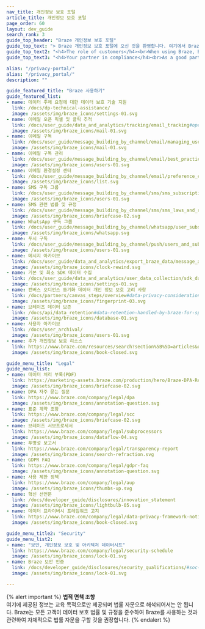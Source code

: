 ```yaml
---
nav_title: 개인정보 보호 포털
article_title: 개인정보 보호 포털
page_order: 60
layout: dev_guide
search_rank: 3
guide_top_header: "Braze 개인정보 보호 포털"
guide_top_text: "> Braze 개인정보 보호 포털에 오신 것을 환영합니다. 여기에서 Braze를 통해 고객 데이터의 훌륭한 관리자가 되고, 비즈니스와 관련된 데이터 보호 규칙을 준수하기 위한 조치를 취할 수 있는 방법에 대한 유용한 정보를 모두 확인할 수 있습니다. 당사는 귀하가 관련 데이터 보호 법률 및 규정을 준수하여 Braze 서비스를 사용하는 데 도움이 될 수 있는 정보와 문서 링크를 모았습니다."
guide_top_text2: "<h4>The role of customers</h4><br>When using Braze, Braze’s customers are the data controllers who determine what data is collected and shared with the Braze Services. With respect to the Braze Services, Braze is a data processor that processes personal data on the instructions of our customers. Our customers are responsible for using the Braze Services in accordance with the data protection laws and regulations that apply to them."
guide_top_text3: "<h4>Your partner in compliance</h4><br>As a good partner, we stay informed of the latest developments and practices in data protection. For instance, we offer a Data Processing Addendum that addresses the language for ​​the EU and UK General Data Protection Regulation (“GDPR”), the California Consumer Privacy Act, as amended by the California Privacy Rights Act (“CCPA”), and other U.S. state privacy laws. <br><br> The Braze Services include features that enable our customers to manage end user consent, process “do not sell or share” requests, and action consumer rights such as deletion requests."

alias: "/privacy-portal/"
alias: "/privacy_portal/"
description: ""

guide_featured_title: "Braze 사용하기"
guide_featured_list:
- name: 데이터 주체 요청에 대한 데이터 보호 기술 지원
  link: /docs/dp-technical-assistance/
  image: /assets/img/braze_icons/settings-01.svg
- name: 이메일 오픈 픽셀 및 클릭 추적
  link: /docs/user_guide/data_and_analytics/tracking/email_tracking#open-pixel-and-click-tracking-overview
  image: /assets/img/braze_icons/mail-01.svg
- name: 이메일 구독
  link: /docs/user_guide/message_building_by_channel/email/managing_user_subscriptions/#subscription-states
  image: /assets/img/braze_icons/mail-01.svg
- name: 이메일 구독 관리
  link: /docs/user_guide/message_building_by_channel/email/best_practices/managing_email_subscriptions#unsubscribed-email-addresses
  image: /assets/img/braze_icons/users-01.svg
- name: 이메일 환경설정 센터
  link: /docs/user_guide/message_building_by_channel/email/preference_center
  image: /assets/img/braze_icons/list.svg
- name: SMS 구독 그룹
  link: /docs/user_guide/message_building_by_channel/sms/sms_subscription_group/
  image: /assets/img/braze_icons/users-01.svg
- name: SMS 관련 법률 및 규정
  link: /docs/user_guide/message_building_by_channel/sms/sms_laws_and_regulations/
  image: /assets/img/braze_icons/briefcase-02.svg
- name: WhatsApp 구독 그룹
  link: /docs/user_guide/message_building_by_channel/whatsapp/user_subscription
  image: /assets/img/braze_icons/whatsapp.svg
- name: 푸시 구독
  link: /docs/user_guide/message_building_by_channel/push/users_and_subscriptions/#push-sub-states
  image: /assets/img/braze_icons/users-01.svg
- name: 메시지 아카이브
  link: /docs/user_guide/data_and_analytics/export_braze_data/message_archiving#overview
  image: /assets/img/braze_icons/clock-rewind.svg
- name: 기본 및 최소 SDK 데이터 수집
  link: /docs/user_guide/data_and_analytics/user_data_collection/sdk_data_collection/
  image: /assets/img/braze_icons/settings-01.svg
- name: 캔버스 오디언스 동기화 데이터 개인 정보 보호 고려 사항
  link: /docs/partners/canvas_steps/overview#data-privacy-considerations
  image: /assets/img/braze_icons/fingerprint-03.svg
- name: 브레이즈 데이터 보존
  link: /docs/api/data_retention#data-retention-handled-by-braze-for-specific-features-of-the-braze-services
  image: /assets/img/braze_icons/database-01.svg
- name: 사용자 아카이브
  link: /docs/user_archival/
  image: /assets/img/braze_icons/users-01.svg
- name: 추가 개인정보 보호 리소스
  link: https://www.braze.com/resources/search?section%5B%5D=articles&q=privacy
  image: /assets/img/braze_icons/book-closed.svg

guide_menu_title: "Legal"
guide_menu_list:
- name: 데이터 처리 부록(PDF)
  link: https://marketing-assets.braze.com/production/hero/Braze-DPA-Rev-June-2023-Final-copy.pdf?v=1685959392
  image: /assets/img/braze_icons/briefcase-02.svg
- name: DPA 자주 묻는 질문
  link: https://www.braze.com/company/legal/dpa
  image: /assets/img/braze_icons/annotation-question.svg
- name: 표준 계약 조항
  link: https://www.braze.com/company/legal/scc
  image: /assets/img/braze_icons/briefcase-02.svg
- name: 브레이즈 서브프로세서
  link: https://www.braze.com/company/legal/subprocessors
  image: /assets/img/braze_icons/dataflow-04.svg
- name: 투명성 보고서
  link: https://www.braze.com/company/legal/transparency-report
  image: /assets/img/braze_icons/search-refraction.svg
- name: GDPR FAQ
  link: https://www.braze.com/company/legal/gdpr-faq
  image: /assets/img/braze_icons/annotation-question.svg
- name: 사용 제한 정책
  link: https://www.braze.com/company/legal/aup
  image: /assets/img/braze_icons/thumbs-up.svg
- name: 혁신 선언문
  link: /docs/developer_guide/disclosures/innovation_statement
  image: /assets/img/braze_icons/lightbulb-05.svg
- name: 데이터 프라이버시 프레임워크 고지
  link: https://www.braze.com/company/legal/data-privacy-framework-notice
  image: /assets/img/braze_icons/book-closed.svg

guide_menu_title2: "Security"
guide_menu_list2:
- name: "보안, 개인정보 보호 및 아키텍처 데이터시트"
  link: https://www.braze.com/company/legal/security-schedule
  image: /assets/img/braze_icons/lock-01.svg
- name: Braze 보안 인증
  link: /docs/developer_guide/disclosures/security_qualifications/#soc-2-examination
  image: /assets/img/braze_icons/lock-01.svg

---
```


{% alert important %}
**법적 면책 조항**<br>
여기에 제공된 정보는 교육 목적으로만 제공되며 법률 자문으로 해석되어서는 안 됩니다. Braze는 모든 고객이 데이터 보호 법률 및 규정을 준수하여 Braze를 사용하는 것과 관련하여 자체적으로 법률 자문을 구할 것을 권장합니다.
{% endalert %}
